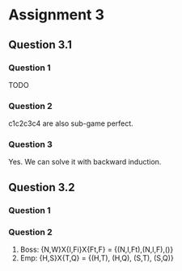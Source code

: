 # Assignment 3

## Question 3.1

### Question 1
TODO

### Question 2
c1c2c3c4 are also sub-game perfect.

### Question 3

Yes. We can solve it with backward induction.


## Question 3.2

### Question 1


### Question 2

1. Boss: {N,W}X{I,Fi}X{Ft,F} = {(N,I,Ft),(N,I,F),()}
2. Emp: {H,S}X{T,Q} = {(H,T), (H,Q), (S,T), (S,Q)}




